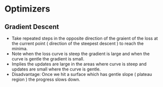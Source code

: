 # Optimizers

## Gradient Descent
* Take repeated steps in the opposite direction of the graient of the loss at the current point ( direction of the steepest descent ) to reach the minima.
* Note when the loss curve is steep the gradient is large and when the curve is gentle the gradient is small.
* Implies the updates are large in the areas where curve is steep and updates are small where the curve is gentle.
* Disadvantage: Once we hit a surface which has gentle slope ( plateau region ) the progress slows down.
